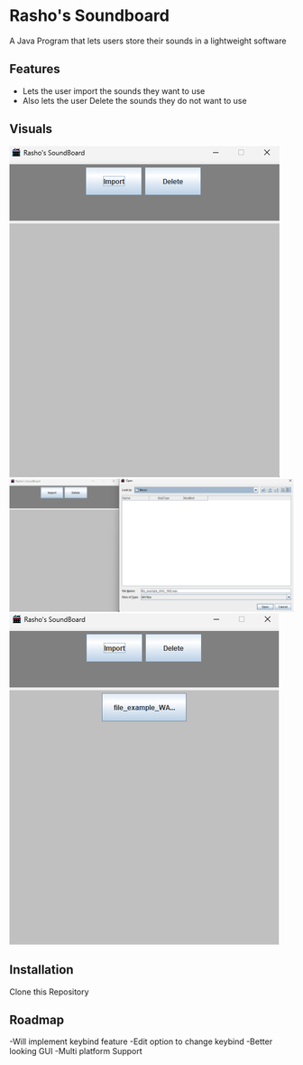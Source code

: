 # Rasho's Soundboard

A Java Program that lets users store their sounds in a lightweight software 


## Features 
- Lets the user import the sounds they want to use 
- Also lets the user Delete the sounds they do not want to use 


## Visuals 
![alt text](Graphic/image.png)
![alt text](Graphic/image-1.png)
![alt text](Graphic/image-2.png)


## Installation

Clone this Repository 


## Roadmap 

-Will implement keybind feature 
-Edit option to change keybind 
-Better looking GUI 
-Multi platform Support 



